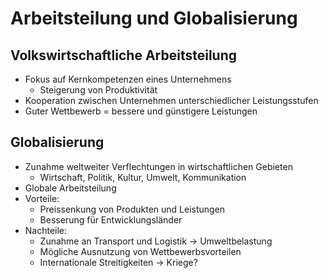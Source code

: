 # Arbeitsteilung und Globalisierung

## Volkswirtschaftliche Arbeitsteilung
- Fokus auf Kernkompetenzen eines Unternehmens
  - Steigerung von Produktivität
- Kooperation zwischen Unternehmen unterschiedlicher Leistungsstufen
- Guter Wettbewerb = bessere und günstigere Leistungen

## Globalisierung
- Zunahme weltweiter Verflechtungen in wirtschaftlichen Gebieten
  - Wirtschaft, Politik, Kultur, Umwelt, Kommunikation
- Globale Arbeitsteilung
- Vorteile:
  - Preissenkung von Produkten und Leistungen
  - Besserung für Entwicklungsländer
- Nachteile:
  - Zunahme an Transport und Logistik -> Umweltbelastung
  - Mögliche Ausnutzung von Wettbewerbsvorteilen
  - Internationale Streitigkeiten -> Kriege?
 
